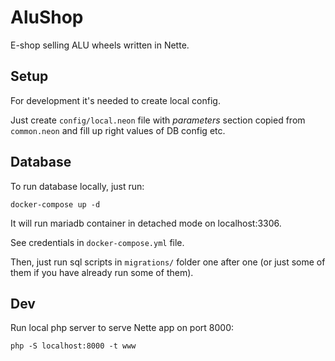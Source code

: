 # AluShop

E-shop selling ALU wheels written in Nette.

## Setup

For development it's needed to create local config.

Just create `config/local.neon` file with *parameters* section copied from `common.neon` and fill up right values of DB config etc.

## Database

To run database locally, just run:
```shell
docker-compose up -d
```

It will run mariadb container in detached mode on localhost:3306. 

See credentials in `docker-compose.yml` file.

Then, just run sql scripts in `migrations/` folder one after one (or just some of them if you have already run some of them).

## Dev

Run local php server to serve Nette app on port 8000:
```shell
php -S localhost:8000 -t www
```